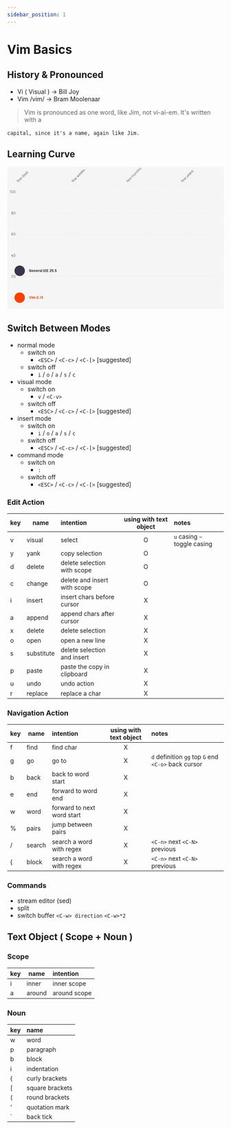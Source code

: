```yaml
---
sidebar_position: 1
---
```


# Vim Basics

## History & Pronounced

-   Vi ( Visual ) -> Bill Joy
-   Vim /vim/ -> Bram Moolenaar

> Vim is pronounced as one word, like Jim, not vi-ai-em. It's written with a

    capital, since it's a name, again like Jim.

## Learning Curve

![learning curve](./img/learning-curve.gif)

## Switch Between Modes

-   normal mode
    -   switch on
        -   `<ESC>` / `<C-c>` / `<C-[>` [suggested]
    -   switch off
        -   `i` / `o` / `a` / `s` / `c`
-   visual mode
    -   switch on
        -   `v` / `<C-v>`
    -   switch off
        -   `<ESC>` / `<C-c>` / `<C-[>` [suggested]
-   insert mode
    -   switch on
        -   `i` / `o` / `a` / `s` / `c`
    -   switch off
        -   `<ESC>` / `<C-c>` / `<C-[>` [suggested]
-   command mode
    -   switch on
        -   `:`
    -   switch off
        -   `<ESC>` / `<C-c>` / `<C-[>` [suggested]

### Edit Action

| key | name       | intention                    | using with text object | notes                        |
| --- | ---------- | :--------------------------- | :--------------------: | :--------------------------- |
| v   | visual     | select                       |           O            | `u` casing `~` toggle casing |
| y   | yank       | copy selection               |           O            |                              |
| d   | delete     | delete selection with scope  |           O            |                              |
| c   | change     | delete and insert with scope |           O            |                              |
| i   | insert     | insert chars before cursor   |           X            |                              |
| a   | append     | append chars after cursor    |           X            |                              |
| x   | delete     | delete selection             |           X            |                              |
| o   | open       | open a new line              |           X            |                              |
| s   | substitute | delete selection and insert  |           X            |                              |
| p   | paste      | paste the copy in clipboard  |           X            |                              |
| u   | undo       | undo action                  |           X            |                              |
| r   | replace    | replace a char               |           X            |                              |

### Navigation Action

| key | name   | intention                  | using with text object | notes                                               |
| --- | ------ | :------------------------- | :--------------------: | :-------------------------------------------------- |
| f   | find   | find char                  |           X            |                                                     |
| g   | go     | go to                      |           X            | `d` definition `gg` top `G` end `<C-o>` back cursor |
| b   | back   | back to word start         |           X            |                                                     |
| e   | end    | forward to word end        |           X            |                                                     |
| w   | word   | forward to next word start |           X            |                                                     |
| %   | pairs  | jump between pairs         |           X            |                                                     |
| /   | search | search a word with regex   |           X            | `<C-n>` next `<C-N>` previous                       |
| \{  | block  | search a word with regex   |           X            | `<C-n>` next `<C-N>` previous                       |

### Commands

-   stream editor (sed)
-   split
-   switch buffer `<C-w> direction` `<C-w>*2`

## Text Object ( Scope + Noun )

### Scope

| key | name   | intention    |
| --- | ------ | :----------- |
| i   | inner  | inner scope  |
| a   | around | around scope |

### Noun

| key | name            |
| --- | :-------------- |
| w   | word            |
| p   | paragraph       |
| b   | block           |
| i   | indentation     |
| \{  | curly brackets  |
| \[  | square brackets |
| \(  | round brackets  |
| '   | quotation mark  |
| `   | back tick       |

